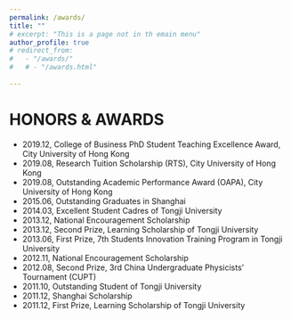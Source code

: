 ```yaml
---
permalink: /awards/
title: ""
# excerpt: "This is a page not in th emain menu"
author_profile: true
# redirect_from: 
#   - "/awards/"
#   # - "/awards.html"
  
---
```


# HONORS & AWARDS

- 2019.12, College of Business PhD Student Teaching Excellence Award, City University of Hong Kong
- 2019.08, Research Tuition Scholarship (RTS), City University of Hong Kong
- 2019.08, Outstanding Academic Performance Award (OAPA), City University of Hong Kong
- 2015.06, Outstanding Graduates in Shanghai
- 2014.03, Excellent Student Cadres of Tongji University 
- 2013.12, National Encouragement Scholarship
- 2013.12, Second Prize, Learning Scholarship of Tongji University
- 2013.06, First Prize, 7th Students Innovation Training Program in Tongji University
- 2012.11, National Encouragement Scholarship
- 2012.08, Second Prize, 3rd China Undergraduate Physicists’ Tournament (CUPT)
- 2011.10, Outstanding Student of Tongji University
- 2011.12, Shanghai Scholarship
- 2011.12, First Prize, Learning Scholarship of Tongji University

